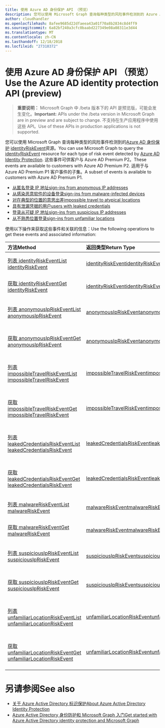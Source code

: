 ```yaml
---
title: 使用 Azure AD 身份保护 API （预览）
description: 您可以使用 Microsoft Graph 查询每种类型的风险事件检测到的 Azure AD 身份保护 identityRiskEvent 资源。 这些事件可供客户与 Azure AD Premium P2。 适用于与 Azure AD Premium P1 客户事件的子集。
author: cloudhandler
ms.openlocfilehash: 8afee9685d22dfaeea43a01f70a8b2834c8d4ff9
ms.sourcegitcommit: 6a82bf240a3cfc0baabd227349e08a08311e3d44
ms.translationtype: MT
ms.contentlocale: zh-CN
ms.lasthandoff: 12/18/2018
ms.locfileid: "27310372"
---
```

# <a name="use-the-azure-ad-identity-protection-api-preview"></a><span data-ttu-id="701bc-105">使用 Azure AD 身份保护 API （预览）</span><span class="sxs-lookup"><span data-stu-id="701bc-105">Use the Azure AD identity protection API (preview)</span></span>

> <span data-ttu-id="701bc-106">**重要说明：** Microsoft Graph 中 /beta 版本下的 API 是预览版，可能会发生变化。</span><span class="sxs-lookup"><span data-stu-id="701bc-106">**Important:** APIs under the /beta version in Microsoft Graph are in preview and are subject to change.</span></span> <span data-ttu-id="701bc-107">不支持在生产应用程序中使用这些 API。</span><span class="sxs-lookup"><span data-stu-id="701bc-107">Use of these APIs in production applications is not supported.</span></span>

<span data-ttu-id="701bc-108">您可以使用 Microsoft Graph 查询每种类型的风险事件检测到的[Azure AD 身份保护](https://docs.microsoft.com/en-us/azure/active-directory/active-directory-identityprotection) [identityRiskEvent](identityriskevent.md)资源。</span><span class="sxs-lookup"><span data-stu-id="701bc-108">You can use Microsoft Graph to query the [identityRiskEvent](identityriskevent.md) resource for each type of risk event detected by [Azure AD Identity Protection](https://docs.microsoft.com/en-us/azure/active-directory/active-directory-identityprotection).</span></span> <span data-ttu-id="701bc-109">这些事件可供客户与 Azure AD Premium P2。</span><span class="sxs-lookup"><span data-stu-id="701bc-109">These events are available to customers with Azure AD Premium P2.</span></span> <span data-ttu-id="701bc-110">适用于与 Azure AD Premium P1 客户事件的子集。</span><span class="sxs-lookup"><span data-stu-id="701bc-110">A subset of events is available to customers with Azure AD Premium P1.</span></span>

* [<span data-ttu-id="701bc-111">从匿名登录 IP 地址</span><span class="sxs-lookup"><span data-stu-id="701bc-111">sign-ins from anonymous IP addresses</span></span>](anonymousipriskevent.md)
* [<span data-ttu-id="701bc-112">从感染恶意软件的设备登录</span><span class="sxs-lookup"><span data-stu-id="701bc-112">sign-ins from malware-infected devices</span></span>](malwareriskevent.md)
* [<span data-ttu-id="701bc-113">对在典型的位置的意思出差</span><span class="sxs-lookup"><span data-stu-id="701bc-113">impossible travel to atypical locations</span></span>](impossibletravelriskevent.md)
* [<span data-ttu-id="701bc-114">具有泄漏凭据的用户</span><span class="sxs-lookup"><span data-stu-id="701bc-114">users with leaked credentials</span></span>](leakedcredentialsriskevent.md)
* [<span data-ttu-id="701bc-115">登录从可疑 IP 地址</span><span class="sxs-lookup"><span data-stu-id="701bc-115">sign-ins from suspicious IP addresses</span></span>](suspiciousipriskevent.md)
* [<span data-ttu-id="701bc-116">从不熟悉位置登录</span><span class="sxs-lookup"><span data-stu-id="701bc-116">sign-ins from unfamiliar locations</span></span>](unfamiliarlocationriskevent.md)

<span data-ttu-id="701bc-117">使用以下操作来获取这些事件和关联的信息：</span><span class="sxs-lookup"><span data-stu-id="701bc-117">Use the following operations to get these events and associated information:</span></span>

| <span data-ttu-id="701bc-118">方法</span><span class="sxs-lookup"><span data-stu-id="701bc-118">Method</span></span>           | <span data-ttu-id="701bc-119">返回类型</span><span class="sxs-lookup"><span data-stu-id="701bc-119">Return Type</span></span>    |<span data-ttu-id="701bc-120">说明</span><span class="sxs-lookup"><span data-stu-id="701bc-120">Description</span></span>|
|:---------------|:--------|:----------|
|[<span data-ttu-id="701bc-121">列表 identityRiskEvent</span><span class="sxs-lookup"><span data-stu-id="701bc-121">List identityRiskEvent</span></span>](../api/identityriskevent-get.md) |[<span data-ttu-id="701bc-122">identityRiskEvent</span><span class="sxs-lookup"><span data-stu-id="701bc-122">identityRiskEvent</span></span>](identityriskevent.md)| <span data-ttu-id="701bc-123">获取 identityRiskEvent 集合。</span><span class="sxs-lookup"><span data-stu-id="701bc-123">Get identityRiskEvent collection.</span></span> |
|[<span data-ttu-id="701bc-124">获取 identityRiskEvent</span><span class="sxs-lookup"><span data-stu-id="701bc-124">Get identityRiskEvent</span></span>](../api/identityriskevent-get.md) |[<span data-ttu-id="701bc-125">identityRiskEvent</span><span class="sxs-lookup"><span data-stu-id="701bc-125">identityRiskEvent</span></span>](identityriskevent.md)| <span data-ttu-id="701bc-126">获取 identityRiskEvent 对象。</span><span class="sxs-lookup"><span data-stu-id="701bc-126">Get identityRiskEvent object.</span></span> |
|[<span data-ttu-id="701bc-127">列表 anonymousIpRiskEvent</span><span class="sxs-lookup"><span data-stu-id="701bc-127">List anonymousIpRiskEvent</span></span>](../api/anonymousipriskevent-get.md) |[<span data-ttu-id="701bc-128">anonymousIpRiskEvent</span><span class="sxs-lookup"><span data-stu-id="701bc-128">anonymousIpRiskEvent</span></span>](anonymousipriskevent.md)| <span data-ttu-id="701bc-129">获取 anonymousIpRiskEvent 集合。</span><span class="sxs-lookup"><span data-stu-id="701bc-129">Get anonymousIpRiskEvent collection.</span></span> |
|[<span data-ttu-id="701bc-130">获取 anonymousIpRiskEvent</span><span class="sxs-lookup"><span data-stu-id="701bc-130">Get anonymousIpRiskEvent</span></span>](../api/anonymousipriskevent-get.md) |[<span data-ttu-id="701bc-131">anonymousIpRiskEvent</span><span class="sxs-lookup"><span data-stu-id="701bc-131">anonymousIpRiskEvent</span></span>](anonymousipriskevent.md)| <span data-ttu-id="701bc-132">获取 anonymousIpRiskEvent 对象。</span><span class="sxs-lookup"><span data-stu-id="701bc-132">Get anonymousIpRiskEvent object.</span></span> |
|[<span data-ttu-id="701bc-133">列表 impossibleTravelRiskEvent</span><span class="sxs-lookup"><span data-stu-id="701bc-133">List impossibleTravelRiskEvent</span></span>](../api/impossibletravelriskevent-get.md) |[<span data-ttu-id="701bc-134">impossibleTravelRiskEvent</span><span class="sxs-lookup"><span data-stu-id="701bc-134">impossibleTravelRiskEvent</span></span>](impossibletravelriskevent.md)| <span data-ttu-id="701bc-135">获取 impossibleTravelRiskEvent 集合。</span><span class="sxs-lookup"><span data-stu-id="701bc-135">Get impossibleTravelRiskEvent collection.</span></span> |
|[<span data-ttu-id="701bc-136">获取 impossibleTravelRiskEvent</span><span class="sxs-lookup"><span data-stu-id="701bc-136">Get impossibleTravelRiskEvent</span></span>](../api/impossibletravelriskevent-get.md) |[<span data-ttu-id="701bc-137">impossibleTravelRiskEvent</span><span class="sxs-lookup"><span data-stu-id="701bc-137">impossibleTravelRiskEvent</span></span>](impossibletravelriskevent.md)| <span data-ttu-id="701bc-138">获取 impossibleTravelRiskEvent 对象。</span><span class="sxs-lookup"><span data-stu-id="701bc-138">Get impossibleTravelRiskEvent object.</span></span> |
|[<span data-ttu-id="701bc-139">列表 leakedCredentialsRiskEvent</span><span class="sxs-lookup"><span data-stu-id="701bc-139">List leakedCredentialsRiskEvent</span></span>](../api/leakedcredentialsriskevent-get.md) |[<span data-ttu-id="701bc-140">leakedCredentialsRiskEvent</span><span class="sxs-lookup"><span data-stu-id="701bc-140">leakedCredentialsRiskEvent</span></span>](leakedcredentialsriskevent.md)| <span data-ttu-id="701bc-141">获取 leakedCredentialsRiskEvent 集合。</span><span class="sxs-lookup"><span data-stu-id="701bc-141">Get leakedCredentialsRiskEvent collection.</span></span> |
|[<span data-ttu-id="701bc-142">获取 leakedCredentialsRiskEvent</span><span class="sxs-lookup"><span data-stu-id="701bc-142">Get leakedCredentialsRiskEvent</span></span>](../api/leakedcredentialsriskevent-get.md) |[<span data-ttu-id="701bc-143">leakedCredentialsRiskEvent</span><span class="sxs-lookup"><span data-stu-id="701bc-143">leakedCredentialsRiskEvent</span></span>](leakedcredentialsriskevent.md)| <span data-ttu-id="701bc-144">获取 leakedCredentialsRiskEvent 对象。</span><span class="sxs-lookup"><span data-stu-id="701bc-144">Get leakedCredentialsRiskEvent object.</span></span> |
|[<span data-ttu-id="701bc-145">列表 malwareRiskEvent</span><span class="sxs-lookup"><span data-stu-id="701bc-145">List malwareRiskEvent</span></span>](../api/malwareriskevent-get.md) |[<span data-ttu-id="701bc-146">malwareRiskEvent</span><span class="sxs-lookup"><span data-stu-id="701bc-146">malwareRiskEvent</span></span>](malwareriskevent.md)| <span data-ttu-id="701bc-147">获取 malwareRiskEvent 集合。</span><span class="sxs-lookup"><span data-stu-id="701bc-147">Get malwareRiskEvent collection.</span></span> |
|[<span data-ttu-id="701bc-148">获取 malwareRiskEvent</span><span class="sxs-lookup"><span data-stu-id="701bc-148">Get malwareRiskEvent</span></span>](../api/malwareriskevent-get.md) |[<span data-ttu-id="701bc-149">malwareRiskEvent</span><span class="sxs-lookup"><span data-stu-id="701bc-149">malwareRiskEvent</span></span>](malwareriskevent.md)| <span data-ttu-id="701bc-150">获取 malwareRiskEvent 对象。</span><span class="sxs-lookup"><span data-stu-id="701bc-150">Get malwareRiskEvent object.</span></span> |
|[<span data-ttu-id="701bc-151">列表 suspiciousIpRiskEvent</span><span class="sxs-lookup"><span data-stu-id="701bc-151">List suspiciousIpRiskEvent</span></span>](../api/suspiciousipriskevent-get.md) |[<span data-ttu-id="701bc-152">suspiciousIpRiskEvent</span><span class="sxs-lookup"><span data-stu-id="701bc-152">suspiciousIpRiskEvent</span></span>](suspiciousipriskevent.md)| <span data-ttu-id="701bc-153">获取 suspiciousIpRiskEvent 集合。</span><span class="sxs-lookup"><span data-stu-id="701bc-153">Get suspiciousIpRiskEvent collection.</span></span> |
|[<span data-ttu-id="701bc-154">获取 suspiciousIpRiskEvent</span><span class="sxs-lookup"><span data-stu-id="701bc-154">Get suspiciousIpRiskEvent</span></span>](../api/suspiciousipriskevent-get.md) |[<span data-ttu-id="701bc-155">suspiciousIpRiskEvent</span><span class="sxs-lookup"><span data-stu-id="701bc-155">suspiciousIpRiskEvent</span></span>](suspiciousipriskevent.md)| <span data-ttu-id="701bc-156">获取 suspiciousIpRiskEvent 对象。</span><span class="sxs-lookup"><span data-stu-id="701bc-156">Get suspiciousIpRiskEvent object.</span></span> |
|[<span data-ttu-id="701bc-157">列表 unfamiliarLocationRiskEvent</span><span class="sxs-lookup"><span data-stu-id="701bc-157">List unfamiliarLocationRiskEvent</span></span>](../api/unfamiliarlocationriskevent-get.md) |[<span data-ttu-id="701bc-158">unfamiliarLocationRiskEvent</span><span class="sxs-lookup"><span data-stu-id="701bc-158">unfamiliarLocationRiskEvent</span></span>](unfamiliarlocationriskevent.md)| <span data-ttu-id="701bc-159">获取 unfamiliarLocationRiskEvent 集合。</span><span class="sxs-lookup"><span data-stu-id="701bc-159">Get unfamiliarLocationRiskEvent collection.</span></span> |
|[<span data-ttu-id="701bc-160">获取 unfamiliarLocationRiskEvent</span><span class="sxs-lookup"><span data-stu-id="701bc-160">Get unfamiliarLocationRiskEvent</span></span>](../api/unfamiliarlocationriskevent-get.md) |[<span data-ttu-id="701bc-161">unfamiliarLocationRiskEvent</span><span class="sxs-lookup"><span data-stu-id="701bc-161">unfamiliarLocationRiskEvent</span></span>](unfamiliarlocationriskevent.md)| <span data-ttu-id="701bc-162">获取 unfamiliarLocationRiskEvent 对象。</span><span class="sxs-lookup"><span data-stu-id="701bc-162">Get unfamiliarLocationRiskEvent object.</span></span> |

# <a name="see-also"></a><span data-ttu-id="701bc-163">另请参阅</span><span class="sxs-lookup"><span data-stu-id="701bc-163">See also</span></span>

* [<span data-ttu-id="701bc-164">关于 Azure Active Directory 标识保护</span><span class="sxs-lookup"><span data-stu-id="701bc-164">About Azure Active Directory Identity Protection</span></span>](https://docs.microsoft.com/en-us/azure/active-directory/active-directory-identityprotection)
* [<span data-ttu-id="701bc-165">Azure Active Directory 身份防护和 Microsoft Graph 入门</span><span class="sxs-lookup"><span data-stu-id="701bc-165">Get started with Azure Active Directory identity protection and Microsoft Graph</span></span>](https://docs.microsoft.com/en-us/azure/active-directory/active-directory-identityprotection-graph-getting-started)
